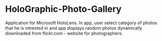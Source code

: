 # HoloGraphic-Photo-Gallery
Application for Microsoft HoloLens. In app, user select category of photos that he is intrested in and app displays random photos dynamically downloaded from flickr.com - website for photographers.
